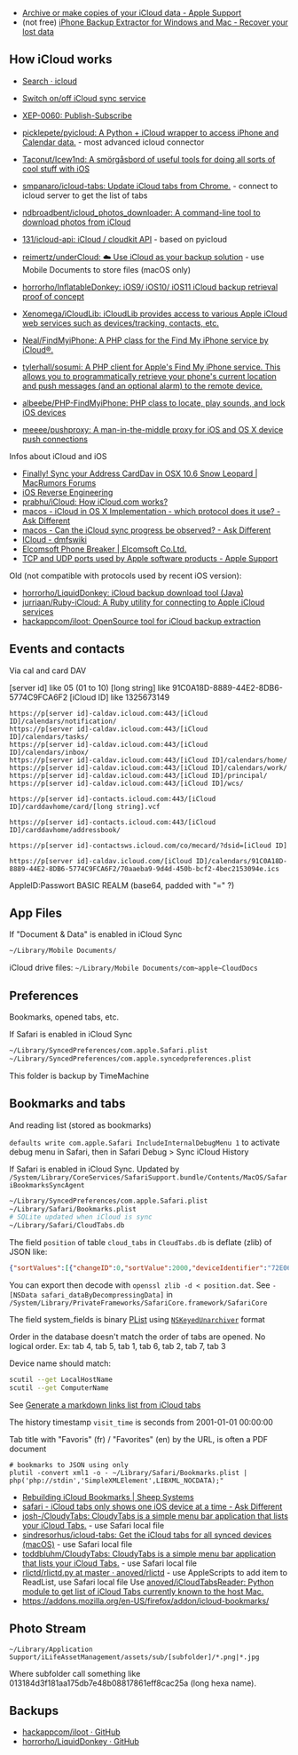 - [Archive or make copies of your iCloud data - Apple Support](https://support.apple.com/en-us/HT204055)
- (not free) [iPhone Backup Extractor for Windows and Mac - Recover your lost data](http://www.iphonebackupextractor.com/)

## How iCloud works

- [Search · icloud](https://github.com/search?utf8=%E2%9C%93&q=icloud)
- [Switch on/off iCloud sync service](https://gist.github.com/nballotta/3881bcd662248fb93916)
- [XEP-0060: Publish-Subscribe](https://xmpp.org/extensions/xep-0060.html)
- [picklepete/pyicloud: A Python + iCloud wrapper to access iPhone and Calendar data.](https://github.com/picklepete/pyicloud/) - most advanced icloud connector
- [Taconut/Icew1nd: A smörgåsbord of useful tools for doing all sorts of cool stuff with iOS](https://github.com/Taconut/Icew1nd)
- [smpanaro/icloud-tabs: Update iCloud tabs from Chrome.](https://github.com/smpanaro/icloud-tabs) - connect to icloud server to get the list of tabs
- [ndbroadbent/icloud_photos_downloader: A command-line tool to download photos from iCloud](https://github.com/ndbroadbent/icloud_photos_downloader)
- [131/icloud-api: iCloud / cloudkit API](https://github.com/131/icloud-api) - based on pyicloud
- [reimertz/underCloud: ☁️ Use iCloud as your backup solution](https://github.com/reimertz/underCloud) - use Mobile Documents to store files (macOS only)
- [horrorho/InflatableDonkey: iOS9/ iOS10/ iOS11 iCloud backup retrieval proof of concept](https://github.com/horrorho/InflatableDonkey)
- [Xenomega/iCloudLib: iCloudLib provides access to various Apple iCloud web services such as devices/tracking, contacts, etc.](https://github.com/Xenomega/iCloudLib)
- [Neal/FindMyiPhone: A PHP class for the Find My iPhone service by iCloud®.](https://github.com/Neal/FindMyiPhone)
- [tylerhall/sosumi: A PHP client for Apple's Find My iPhone service. This allows you to programmatically retrieve your phone's current location and push messages (and an optional alarm) to the remote device.](https://github.com/tylerhall/sosumi)
- [albeebe/PHP-FindMyiPhone: PHP class to locate, play sounds, and lock iOS devices](https://github.com/albeebe/PHP-FindMyiPhone)

- [meeee/pushproxy: A man-in-the-middle proxy for iOS and OS X device push connections](https://github.com/meeee/pushproxy)

Infos about iCloud and iOS

- [Finally! Sync your Address CardDav in OSX 10.6 Snow Leopard | MacRumors Forums](https://forums.macrumors.com/threads/finally-sync-your-address-carddav-in-osx-10-6-snow-leopard.1265730/)
- [iOS Reverse Engineering](http://ios-rev.tumblr.com/)
- [prabhu/iCloud: How iCloud.com works?](https://github.com/prabhu/iCloud)
- [macos - iCloud in OS X Implementation - which protocol does it use? - Ask Different](https://apple.stackexchange.com/questions/54762/icloud-in-os-x-implementation-which-protocol-does-it-use)
- [macos - Can the iCloud sync progress be observed? - Ask Different](https://apple.stackexchange.com/questions/68349/can-the-icloud-sync-progress-be-observed)
- [ICloud - dmfswiki](http://dmfs.org/wiki/index.php?title=ICloud)
- [Elcomsoft Phone Breaker | Elcomsoft Co.Ltd.](https://www.elcomsoft.com/eppb.html)
- [TCP and UDP ports used by Apple software products - Apple Support](https://support.apple.com/en-us/HT202944)

Old (not compatible with protocols used by recent iOS version):

- [horrorho/LiquidDonkey: iCloud backup download tool (Java)](https://github.com/horrorho/LiquidDonkey)
- [jurriaan/Ruby-iCloud: A Ruby utility for connecting to Apple iCloud services](https://github.com/jurriaan/Ruby-iCloud)
- [hackappcom/iloot: OpenSource tool for iCloud backup extraction](https://github.com/hackappcom/iloot)

## Events and contacts

Via cal and card DAV

[server id] like 05 (01 to 10)
[long string] like 91C0A18D-8889-44E2-8DB6-5774C9FCA6F2
[iCloud ID] like 1325673149

```
https://p[server id]-caldav.icloud.com:443/[iCloud ID]/calendars/notification/
https://p[server id]-caldav.icloud.com:443/[iCloud ID]/calendars/tasks/
https://p[server id]-caldav.icloud.com:443/[iCloud ID]/calendars/inbox/
https://p[server id]-caldav.icloud.com:443/[iCloud ID]/calendars/home/
https://p[server id]-caldav.icloud.com:443/[iCloud ID]/calendars/work/
https://p[server id]-caldav.icloud.com:443/[iCloud ID]/principal/
https://p[server id]-caldav.icloud.com:443/[iCloud ID]/wcs/

https://p[server id]-contacts.icloud.com:443/[iCloud ID]/carddavhome/card/[long string].vcf

https://p[server id]-contacts.icloud.com:443/[iCloud ID]/carddavhome/addressbook/

https://p[server id]-contactsws.icloud.com/co/mecard/?dsid=[iCloud ID]

https://p[server id]-caldav.icloud.com/[iCloud ID]/calendars/91C0A18D-8889-44E2-8DB6-5774C9FCA6F2/70aaeba9-9d4d-450b-bcf2-4bec2153094e.ics
```

AppleID:Passwort
BASIC REALM
(base64, padded with "=" ?)

## App Files

If "Document & Data" is enabled in iCloud Sync

```sh
~/Library/Mobile Documents/
```

iCloud drive files: `~/Library/Mobile Documents/com~apple~CloudDocs`

## Preferences

Bookmarks, opened tabs, etc.

If Safari is enabled in iCloud Sync

```sh
~/Library/SyncedPreferences/com.apple.Safari.plist
~/Library/SyncedPreferences/com.apple.syncedpreferences.plist
```

This folder is backup by TimeMachine

## Bookmarks and tabs

And reading list (stored as bookmarks)

`defaults write com.apple.Safari IncludeInternalDebugMenu 1` to activate debug menu in Safari, then in Safari Debug > Sync iCloud History

If Safari is enabled in iCloud Sync. Updated by `/System/Library/CoreServices/SafariSupport.bundle/Contents/MacOS/SafariBookmarksSyncAgent`

```sh
~/Library/SyncedPreferences/com.apple.Safari.plist
~/Library/Safari/Bookmarks.plist
# SQLite updated when iCloud is sync
~/Library/Safari/CloudTabs.db
```

The field `position` of table `cloud_tabs` in `CloudTabs.db` is deflate (zlib) of JSON like:

```json
{"sortValues":[{"changeID":0,"sortValue":2000,"deviceIdentifier":"72E06CBB-9C58-479B-AD70-92BE116AE0E5"}]}
```

You can export then decode with `openssl zlib -d < position.dat`.
See `-[NSData safari_dataByDecompressingData]` in `/System/Library/PrivateFrameworks/SafariCore.framework/SafariCore`

The field system_fields is binary [PList](PList) using [`NSKeyedUnarchiver`](NSKeyedArchiver) format

Order in the database doesn't match the order of tabs are opened. No logical order. Ex: tab 4, tab 5, tab 1, tab 6, tab 2, tab 7, tab 3

Device name should match:

```sh
scutil --get LocalHostName
scutil --get ComputerName
```

See [Generate a markdown links list from iCloud tabs](https://gist.github.com/mems/2c96233708c6b5b44ed1a26cb0ec5a0e)

The history timestamp `visit_time` is seconds from 2001-01-01 00:00:00

Tab title with "Favoris" (fr) / "Favorites" (en) by the URL, is often a PDF document

```
# bookmarks to JSON using only
plutil -convert xml1 -o - ~/Library/Safari/Bookmarks.plist | php('php://stdin','SimpleXMLElement',LIBXML_NOCDATA);"
```

- [Rebuilding iCloud Bookmarks | Sheep Systems](http://www.sheepsystems.com/files/support_articles/bkmx/rebuilding-icloud-bookmarks.html)
- [safari - iCloud tabs only shows one iOS device at a time - Ask Different](https://apple.stackexchange.com/questions/137029/icloud-tabs-only-shows-one-ios-device-at-a-time/275457#275457)
- [josh-/CloudyTabs: CloudyTabs is a simple menu bar application that lists your iCloud Tabs.](https://github.com/josh-/CloudyTabs) - use Safari local file
- [sindresorhus/icloud-tabs: Get the iCloud tabs for all synced devices (macOS)](https://github.com/sindresorhus/icloud-tabs) - use Safari local file
- [toddbluhm/CloudyTabs: CloudyTabs is a simple menu bar application that lists your iCloud Tabs.](https://github.com/toddbluhm/CloudyTabs) - use Safari local file
- [rlictd/rlictd.py at master · anoved/rlictd](https://github.com/anoved/rlictd/blob/master/rlictd.py) - use AppleScripts to add item to ReadList, use Safari local file
	Use [anoved/iCloudTabsReader: Python module to get list of iCloud Tabs currently known to the host Mac.](https://github.com/anoved/iCloudTabsReader)
- https://addons.mozilla.org/en-US/firefox/addon/icloud-bookmarks/

## Photo Stream

```
~/Library/Application Support/iLifeAssetManagement/assets/sub/[subfolder]/*.png|*.jpg
```

Where subfolder call something like 013184d3f181aa175db7e48b08817861eff8cac25a (long hexa name).

## Backups

- [hackappcom/iloot · GitHub](https://github.com/hackappcom/iloot)
- [horrorho/LiquidDonkey · GitHub](https://github.com/horrorho/LiquidDonkey)
